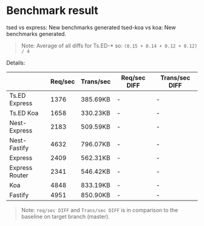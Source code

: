 # Benchmark result

tsed vs express: New benchmarks generated
tsed-koa vs koa: New benchmarks generated.

> Note: 
> Average of all diffs for Ts.ED-* so: `(0.15 + 0.14 + 0.12 + 0.12) / 4`

Details:

|                | Req/sec | Trans/sec | Req/sec DIFF | Trans/sec DIFF |
| -------------- | ------- | --------- | ------------ | -------------- |
| Ts.ED Express  | 1376    | 385.69KB  | -            | -              |
| Ts.ED Koa      | 1658    | 330.23KB  | -            | -              |
| Nest-Express   | 2183    | 509.59KB  | -            | -              |
| Nest-Fastify   | 4632    | 796.07KB  | -            | -              |
| Express        | 2409    | 562.31KB  | -            | -              |
| Express Router | 2341    | 546.42KB  | -            | -              |
| Koa            | 4848    | 833.19KB  | -            | -              |
| Fastify        | 4951    | 850.90KB  | -            | -              |

> Note:
> `req/sec DIFF` and `Trans/sec DIFF` is in comparison to the baseline on target branch (master).